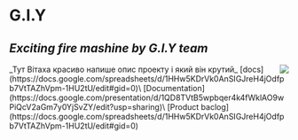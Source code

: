 # G.I.Y
## _Exciting fire mashine by G.I.Y team_


<img align="right" src="https://github.com/FireAndBlood12/prog/blob/master/IMG_2844.PNG">
_Тут Вітаха красиво напише опис проекту і який він крутий_
[docs](https://docs.google.com/spreadsheets/d/1HHw5KDrVk0AnSIGJreH4jOdfpb7VtTAZhVpm-1HU2tU/edit#gid=0)\
[Documentation](https://docs.google.com/presentation/d/1QD8TVtB5wpbqer4k4fWklAO9wPiQcV2aGm7y0YjSvZY/edit?usp=sharing)\
[Product baclog](https://docs.google.com/spreadsheets/d/1HHw5KDrVk0AnSIGJreH4jOdfpb7VtTAZhVpm-1HU2tU/edit#gid=0)
